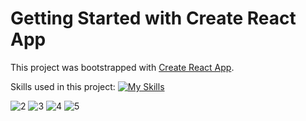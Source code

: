 # Getting Started with Create React App

This project was bootstrapped with [Create React App](https://github.com/facebook/create-react-app).

Skills used in this project:
[![My Skills](https://skillicons.dev/icons?i=js,html,css,git,react,tailwind,redux)](https://skillicons.dev)

![2](https://github.com/Peggyta/Redux-Store/assets/100066571/b1947599-ee37-4dae-8723-d14c9fedb2ed)
![3](https://github.com/Peggyta/Redux-Store/assets/100066571/23d42063-7139-40ff-8794-185b60bd7ebb)
![4](https://github.com/Peggyta/Redux-Store/assets/100066571/b8f93b19-64e8-4634-a61f-c5c4b7981906)
![5](https://github.com/Peggyta/Redux-Store/assets/100066571/d9945a67-1aa1-4044-b701-9f38c4cc880e)


